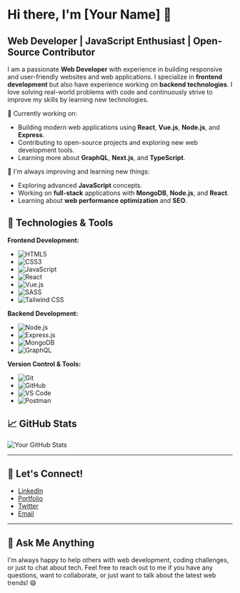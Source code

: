 # Hi there, I'm [Your Name] 👋

## Web Developer | JavaScript Enthusiast | Open-Source Contributor

I am a passionate **Web Developer** with experience in building responsive and user-friendly websites and web applications. I specialize in **frontend development** but also have experience working on **backend technologies**. I love solving real-world problems with code and continuously strive to improve my skills by learning new technologies.

🔭 Currently working on:
- Building modern web applications using **React**, **Vue.js**, **Node.js**, and **Express**.
- Contributing to open-source projects and exploring new web development tools.
- Learning more about **GraphQL**, **Next.js**, and **TypeScript**.

🌱 I'm always improving and learning new things:
- Exploring advanced **JavaScript** concepts.
- Working on **full-stack** applications with **MongoDB**, **Node.js**, and **React**.
- Learning about **web performance optimization** and **SEO**.

## 🚀 Technologies & Tools

**Frontend Development:**
- ![HTML5](https://img.shields.io/badge/HTML5-E34F26?style=flat-square&logo=html5&logoColor=fff)
- ![CSS3](https://img.shields.io/badge/CSS3-1572B6?style=flat-square&logo=css3&logoColor=fff)
- ![JavaScript](https://img.shields.io/badge/JavaScript-F7DF1E?style=flat-square&logo=javascript&logoColor=000)
- ![React](https://img.shields.io/badge/React-61DAFB?style=flat-square&logo=react&logoColor=000)
- ![Vue.js](https://img.shields.io/badge/Vue.js-4FC08D?style=flat-square&logo=vue.js&logoColor=fff)
- ![SASS](https://img.shields.io/badge/SASS-CC6699?style=flat-square&logo=sass&logoColor=fff)
- ![Tailwind CSS](https://img.shields.io/badge/Tailwind_CSS-06B6D4?style=flat-square&logo=tailwind-css&logoColor=fff)

**Backend Development:**
- ![Node.js](https://img.shields.io/badge/Node.js-339933?style=flat-square&logo=node.js&logoColor=fff)
- ![Express.js](https://img.shields.io/badge/Express.js-000000?style=flat-square&logo=express&logoColor=fff)
- ![MongoDB](https://img.shields.io/badge/MongoDB-47A248?style=flat-square&logo=mongodb&logoColor=fff)
- ![GraphQL](https://img.shields.io/badge/GraphQL-E10098?style=flat-square&logo=graphql&logoColor=fff)

**Version Control & Tools:**
- ![Git](https://img.shields.io/badge/Git-F05032?style=flat-square&logo=git&logoColor=fff)
- ![GitHub](https://img.shields.io/badge/GitHub-181717?style=flat-square&logo=github&logoColor=fff)
- ![VS Code](https://img.shields.io/badge/VS%20Code-0078D4?style=flat-square&logo=visual-studio-code&logoColor=fff)
- ![Postman](https://img.shields.io/badge/Postman-FF6C37?style=flat-square&logo=postman&logoColor=fff)

## 📈 GitHub Stats

![Your GitHub Stats](https://github-readme-stats.vercel.app/api?username=yourusername&show_icons=true&theme=radical&count_private=true)

---

## 📣 Let's Connect!

- [LinkedIn](https://www.linkedin.com/in/yourname/)
- [Portfolio](https://yourportfolio.com/)
- [Twitter](https://twitter.com/yourhandle)
- [Email](mailto:youremail@example.com)

---

## 💬 Ask Me Anything

I'm always happy to help others with web development, coding challenges, or just to chat about tech. Feel free to reach out to me if you have any questions, want to collaborate, or just want to talk about the latest web trends! 😄
